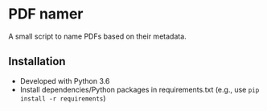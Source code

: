 # PDF namer
A small script to name PDFs based on their metadata.

## Installation
* Developed with Python 3.6
* Install dependencies/Python packages in requirements.txt
  (e.g., use `pip install -r requirements`)